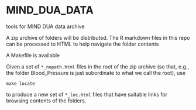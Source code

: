# MIND_DUA_DATA
tools for MIND DUA data archive

A zip archive of folders will be distributed.  The R markdown files in this
repo can be processed to HTML to help navigate the folder contents

A Makefile is available

Given a set of `*_nopath.html` files in the root of the zip archive (so that, e.g.,
the folder Blood_Pressure is just subordinate to what we call the root),
use
```
make locate
```
to produce a new set of `*_loc.html` files that have suitable links
for browsing contents of the folders.

